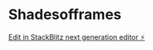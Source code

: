 # Shadesofframes

[Edit in StackBlitz next generation editor ⚡️](https://stackblitz.com/~/github.com/Mihir-crazy/Shadesofframes)